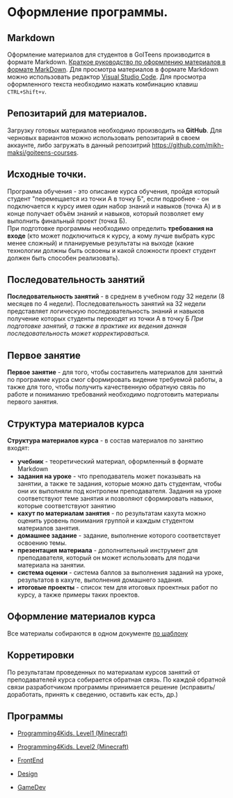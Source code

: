 # Оформление программы.
## Markdown
Оформление материалов для студентов в GoITeens производится в формате Markdown. <a href = "https://paulradzkov.com/2014/markdown_cheatsheet/">Краткое руководство по оформлению материалов в формате MarkDown</a>.  Для просмотра материалов в формате Markdown можно использовать редактор <a href = "https://code.visualstudio.com/download">Visual Studio Code</a>. Для просмотра оформленного текста необходимо нажать комбинацию клавиш `CTRL+Shift+v`.
## Репозитарий для материалов.
Загрузку готовых материалов необходимо производить на **GitHub**. Для черновых вариантов можно использовать репозитарий в своем аккаунте, либо загружать в данный репозитрий <a href = "https://github.com/mikh-maksi/goiteens-courses">https://github.com/mikh-maksi/goiteens-courses</a>.

## Исходные точки.
Программа обучения - это описание курса обучения, пройдя который студент "перемещается из точки А в точку Б", если подробнее - он подключается к курсу имея один набор знаний и навыков (точка А) и в конце получает объём знаний и навыков, который позволяет ему выполнить финальный проект (точка Б).  
При подготовке программы необходимо определить **требования на входе** (кто может подключиться к курсу, а кому лучше выбрать курс менее сложный) и планируемые результаты на выходе (какие технологии должны быть освоены и какой сложности проект студент должен быть способен реализовать).  
  
## Последовательность занятий
**Последовательность занятий** - в среднем в учебном году 32 недели (8 месяцев по 4 недели). Последовательность занятий на 32 недели представляет логическую последовательность знаний и навыков получение которых студенты переходят из точки А в точку Б *При подготовке занятий, а также в практике их ведения данная последовательность может корректироваться.*  
  
## Первое занятие
**Первое занятие** - для того, чтобы составитель материалов для занятий по программе курса смог сформировать видение требуемой работы, а также для того, чтобы получить качественную обратную связь по работе и пониманию требований необходимо подготовить материалы первого занятия.  
  
## Структура материалов курса
**Структура материалов курса** - в состав материалов по занятию входят:
* **учебник** - теоретический материал, оформленный в формате Markdown
* **задания на уроке** - что преподаватель может показывать на занятии, а также те задания, которые можно дать студентам, чтобы они их выполняли под контролем преподавателя. Задания на уроке соответствуют теме занятия и позволяют сформировать навыки, которые соответствуют занятию
* **кахут по материалам занятия** - по результатам кахута можно оценить уровень понимания группой и каждым студентом материалов занятия.
* **домашнее задание** - задание, выполнение которого соответствует освоению темы.
* **презентация материала** - дополнительный инструмент для преподавателя, который он может использовать для подачи материала на занятии.
* **система оценки** - система баллов за выполнения заданий на уроке, результатов в кахуте, выполнения домашнего задания.
* **итоговые проекты** - список тем для итоговых проектных работ по курсу, а также примеры таких проектов.

## Оформление материалов курса
Все материалы собираются в одном документе <a href = "https://docs.google.com/spreadsheets/d/1VOVXUsi0gJyr3nUuJDHNGOGs01Q3G4lrwsOAtWvqYu8/edit#gid=0">по шаблону</a>

## Корретировки
По результатам проведенных по материалам курсов занятий от преподавателей курса собирается обратная связь. По каждой обратной связи разработчиком программы принимается решение (исправить/доработать, принять к сведению, оставить как есть, др.)

## Программы

* <a href = "https://docs.google.com/spreadsheets/d/1-u8bvMKHrrYnf8Qaj_IwBGobKjuRBttFFl-1IOKIr0s/edit#gid=757061789">Programming4Kids. Level1 (Minecraft)</a>

* <a href = "https://docs.google.com/spreadsheets/d/1Rtfxd3ASEWGdoqg2s0MK8oKb-JPaub0p6eZESLjYWNI/edit#gid=1146502318">Programming4Kids. Level2 (Minecraft)</a>

* <a href = "https://docs.google.com/spreadsheets/d/1YPFwr5c8SVt4Jb-fqzxS9owrbb_Ehkb9VvN1wnQCTHU/edit#gid=0">FrontEnd</a>

* <a href = "https://docs.google.com/spreadsheets/d/1IN6JNp-SztogK6ScoGRKRlJ_n4euY6ZW/edit#gid=702459186">Design</a>
  
* <a href = "https://docs.google.com/document/d/1fyTCP_cpHXISM4vd7155N_xmJEG9HLvFuPyadXPl3X0/edit">GameDev</a>